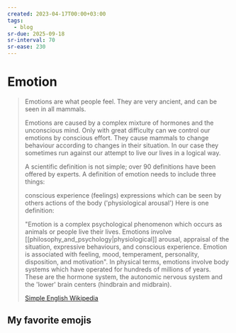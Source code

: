 ```yaml
---
created: 2023-04-17T00:00+03:00
tags:
  - blog
sr-due: 2025-09-18
sr-interval: 70
sr-ease: 230
---
```


# Emotion

> Emotions are what people feel. They are very ancient, and can be seen in all
> mammals.
>
> Emotions are caused by a complex mixture of hormones and the unconscious mind.
> Only with great difficulty can we control our emotions by conscious effort.
> They cause mammals to change behaviour according to changes in their
> situation. In our case they sometimes run against our attempt to live our
> lives in a logical way.
>
> A scientific definition is not simple; over 90 definitions have been offered
> by experts. A definition of emotion needs to include three things:
>
> conscious experience (feelings) expressions which can be seen by others
> actions of the body ('physiological arousal') Here is one definition:
>
> "Emotion is a complex psychological phenomenon which occurs as animals or
> people live their lives. Emotions involve
> [[philosophy_and_psychology|physiological]] arousal, appraisal of the
> situation, expressive behaviours, and conscious experience. Emotion is
> associated with feeling, mood, temperament, personality, disposition, and
> motivation". In physical terms, emotions involve body systems which have
> operated for hundreds of millions of years. These are the hormone system, the
> autonomic nervous system and the 'lower' brain centers (hindbrain and
> midbrain).
>
> [Simple English Wikipedia](https://simple.wikipedia.org/wiki/Emotion)

## My favorite emojis
